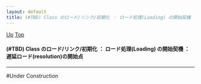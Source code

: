 ```yaml
---
layout: default
title: (#TBD) Class のロード/リンク/初期化 ： ロード処理(Loading) の開始契機 ： 遅延ロード(resolution)の開始点  
---
```

[Up](no7ggAHQj6.html) [Top](../index.html)

#### (#TBD) Class のロード/リンク/初期化 ： ロード処理(Loading) の開始契機 ： 遅延ロード(resolution)の開始点  

--- 
#Under Construction





